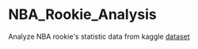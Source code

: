 # NBA_Rookie_Analysis
Analyze NBA rookie's statistic data from kaggle [dataset](https://www.kaggle.com/sveneschlbeck/nba-players-career-duration)

